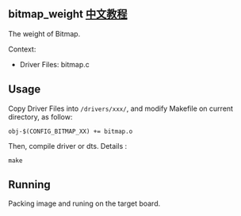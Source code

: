 bitmap_weight [中文教程](https://biscuitos.github.io/blog/BITMAP_bitmap_weight/)
----------------------------------

The weight of Bitmap.

Context:

* Driver Files: bitmap.c

## Usage

Copy Driver Files into `/drivers/xxx/`, and modify Makefile on current 
directory, as follow:

```
obj-$(CONFIG_BITMAP_XX) += bitmap.o
```

Then, compile driver or dts. Details :

```
make
```

## Running

Packing image and runing on the target board.
